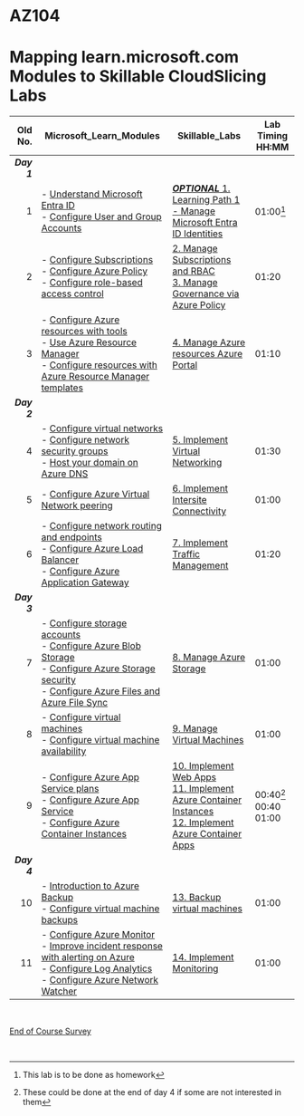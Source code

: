 # AZ104
# Mapping learn.microsoft.com Modules to Skillable CloudSlicing Labs


|Old No.|Microsoft_Learn_Modules | Skillable_Labs |Lab Timing HH:MM |
|---:|---|---|---|
|***Day 1***|
|1|- [Understand Microsoft Entra ID](https://learn.microsoft.com/en-au/training/modules/understand-azure-active-directory/)<BR>- [Configure User and Group Accounts](https://learn.microsoft.com/en-us/training/modules/configure-user-group-accounts/)|[***OPTIONAL*** 1.	Learning Path 1 - Manage Microsoft Entra ID Identities](https://mslabs.cloudguides.com/guides/AZ-104%20Exam%20Guide%20-%20Microsoft%20Azure%20Administrator%20Exercise%201) |01:00[^1]|
|2|- [Configure Subscriptions](https://learn.microsoft.com/en-au/training/modules/configure-subscriptions/)<br>- [Configure Azure Policy](https://learn.microsoft.com/en-au/training/modules/configure-azure-policy/)<br>- [Configure role-based access control](https://learn.microsoft.com/en-us/training/modules/configure-role-based-access-control/)|[2.	Manage Subscriptions and RBAC](https://ddls.learnondemand.net/) <BR> [3. Manage Governance via Azure Policy](https://ddls.learnondemand.net/)|01:20|  
|3|- [Configure Azure resources with tools](https://learn.microsoft.com/en-us/training/modules/configure-azure-resources-tools/)<BR>- [Use Azure Resource Manager](https://learn.microsoft.com/en-us/training/modules/use-azure-resource-manager/)<BR>- [Configure resources with Azure Resource Manager templates](https://learn.microsoft.com/en-us/training/modules/configure-resources-arm-templates/)|[4.	Manage Azure resources Azure Portal ](https://ddls.learnondemand.net/)|01:10 |
|***Day 2***|
|4|- [Configure virtual networks](https://learn.microsoft.com/en-us/training/modules/configure-virtual-networks/)<BR>- [Configure network security groups](https://learn.microsoft.com/en-us/training/modules/configure-network-security-groups/)<BR>-  [Host your domain on Azure DNS](https://learn.microsoft.com/en-au/training/modules/host-domain-azure-dns/) |[5.	Implement Virtual Networking](https://ddls.learnondemand.net/)|01:30|
|5|- [Configure Azure Virtual Network peering](https://learn.microsoft.com/en-us/training/modules/configure-vnet-peering/)<BR> |[6.	Implement Intersite Connectivity](https://ddls.learnondemand.net/)|01:00|
|6|- [Configure network routing and endpoints](https://learn.microsoft.com/en-us/training/modules/configure-network-routing-endpoints/)<BR>- [Configure Azure Load Balancer](https://learn.microsoft.com/en-us/training/modules/configure-azure-load-balancer/)<BR>- [Configure Azure Application Gateway](https://learn.microsoft.com/en-us/training/modules/configure-azure-application-gateway/)|[7.	Implement Traffic Management](https://ddls.learnondemand.net/)|01:20|
|***Day 3***|
|7|- [Configure storage accounts](https://learn.microsoft.com/en-us/training/modules/configure-storage-accounts/)<BR>- [Configure Azure Blob Storage](https://learn.microsoft.com/en-us/training/modules/configure-blob-storage/)<BR>- [Configure Azure Storage security](https://learn.microsoft.com/en-us/training/modules/configure-storage-security/)<BR>- [Configure Azure Files and Azure File Sync](https://learn.microsoft.com/en-us/training/modules/configure-azure-files-file-sync/)|[8.	Manage Azure Storage](https://ddls.learnondemand.net/)|01:00|
|8|- [Configure virtual machines](https://learn.microsoft.com/en-us/training/modules/configure-virtual-machines/)<BR>- [Configure virtual machine availability](https://learn.microsoft.com/en-us/training/modules/configure-virtual-machine-availability/)|[9.	Manage Virtual Machines](https://ddls.learnondemand.net/)|01:00|
|9|- [Configure Azure App Service plans](https://learn.microsoft.com/en-us/training/modules/configure-app-service-plans/)<BR>- [Configure Azure App Service](https://learn.microsoft.com/en-us/training/modules/configure-azure-app-services/)<BR>- [Configure Azure Container Instances](https://learn.microsoft.com/en-us/training/modules/configure-azure-container-instances/)|[10.	Implement Web Apps](https://ddls.learnondemand.net/)<br>[11.	Implement Azure Container Instances](https://ddls.learnondemand.net/)<br>[12.	Implement Azure Container Apps](https://ddls.learnondemand.net/)|00:40[^2]<br>00:40<br>01:00|
|***Day 4***|
|10|- [Introduction to Azure Backup](https://learn.microsoft.com/en-au/training/modules/intro-to-azure-backup/)  <BR>- [Configure virtual machine backups](https://learn.microsoft.com/en-us/training/modules/configure-virtual-machine-backups/)|[13.	Backup virtual machines](https://ddls.learnondemand.net/)|01:00|
|11|- [Configure Azure Monitor](https://learn.microsoft.com/en-us/training/modules/configure-azure-monitor/)<BR>- [Improve incident response with alerting on Azure](https://learn.microsoft.com/en-au/training/modules/incident-response-with-alerting-on-azure/)  <BR>- [Configure Log Analytics](https://learn.microsoft.com/en-us/training/modules/configure-log-analytics/)<BR>- [Configure Azure Network Watcher](https://learn.microsoft.com/en-us/training/modules/configure-network-watcher/)|[14.	Implement Monitoring](https://ddls.learnondemand.net/)|01:00|

<br>

[End of Course Survey](https://www.metricsthatmatter.com/dim319)

<br>

[^1]: This lab is to be done as homework 
[^2]: These could be done at the end of day 4 if some are not interested in them
